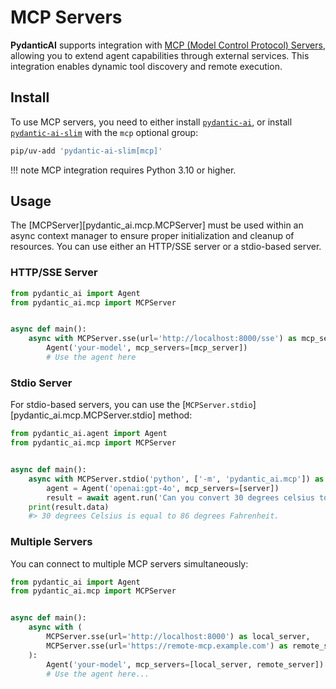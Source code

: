 # MCP Servers

**PydanticAI** supports integration with
[MCP (Model Control Protocol) Servers](https://modelcontextprotocol.io/introduction),
allowing you to extend agent capabilities through external services. This integration enables
dynamic tool discovery and remote execution.

## Install

To use MCP servers, you need to either install [`pydantic-ai`](install.md), or install
[`pydantic-ai-slim`](install.md#slim-install) with the `mcp` optional group:

```bash
pip/uv-add 'pydantic-ai-slim[mcp]'
```

!!! note
    MCP integration requires Python 3.10 or higher.

## Usage

The [MCPServer][pydantic_ai.mcp.MCPServer] must be used within an async context manager to ensure
proper initialization and cleanup of resources. You can use either an HTTP/SSE server or a
stdio-based server.

### HTTP/SSE Server

```python {title="basic_mcp_setup.py" test="skip"}
from pydantic_ai import Agent
from pydantic_ai.mcp import MCPServer


async def main():
    async with MCPServer.sse(url='http://localhost:8000/sse') as mcp_server:
        Agent('your-model', mcp_servers=[mcp_server])
        # Use the agent here
```

### Stdio Server

For stdio-based servers, you can use the [`MCPServer.stdio`][pydantic_ai.mcp.MCPServer.stdio] method:

```python {title="stdio_mcp_setup.py" test="skip"}
from pydantic_ai.agent import Agent
from pydantic_ai.mcp import MCPServer


async def main():
    async with MCPServer.stdio('python', ['-m', 'pydantic_ai.mcp']) as server:
        agent = Agent('openai:gpt-4o', mcp_servers=[server])
        result = await agent.run('Can you convert 30 degrees celsius to fahrenheit?')
    print(result.data)
    #> 30 degrees Celsius is equal to 86 degrees Fahrenheit.
```

### Multiple Servers

You can connect to multiple MCP servers simultaneously:

```python {title="multiple_mcp_servers.py" test="skip"}
from pydantic_ai import Agent
from pydantic_ai.mcp import MCPServer


async def main():
    async with (
        MCPServer.sse(url='http://localhost:8000') as local_server,
        MCPServer.sse(url='https://remote-mcp.example.com') as remote_server,
    ):
        Agent('your-model', mcp_servers=[local_server, remote_server])
        # Use the agent here...
```
